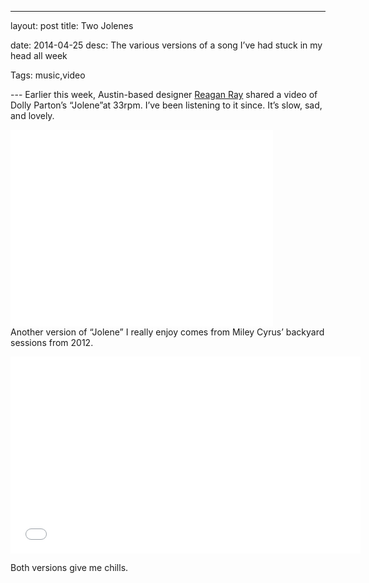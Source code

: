 ﻿---
layout: post
title: Two Jolenes

date: 2014-04-25
desc: The various versions of a song I’ve had stuck in my head all week

Tags: music,video

--- Earlier this week, Austin-based designer [Reagan Ray](https://twitter.com/raygunray/status/458647623784611841) shared a video of Dolly Parton’s “Jolene”at 33rpm. I’ve been listening to it since. It’s slow, sad, and lovely. 
</p>
<iframe width="420" height="315" src="//www.youtube.com/embed/doz1QJ7LwjA" frameborder="0" allowfullscreen></iframe>

<br>
Another version of “Jolene” I really enjoy comes from Miley Cyrus’ backyard sessions from 2012. </p>
<iframe width="560" height="315" src="//www.youtube.com/embed/wOwblaKmyVw" frameborder="0" allowfullscreen></iframe>


Both versions give me chills.



